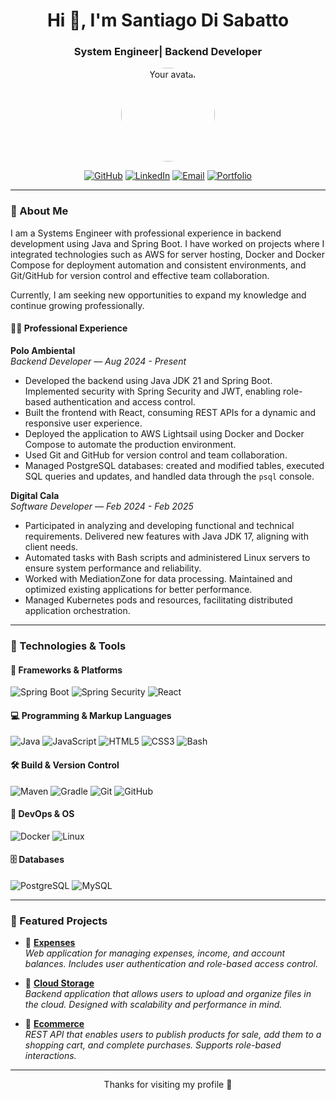 <h1 align="center">Hi 👋, I'm Santiago Di Sabatto</h1>
<h3 align="center"> System Engineer| Backend Developer</h3>

<p align="center">
  <img src="https://avatars.githubusercontent.com/u/00000000?v=4" alt="Your avatar" width="150" style="border-radius: 50%;">
</p>

<p align="center">
  <a href="https://github.com/disa-02"><img alt="GitHub" src="https://img.shields.io/badge/GitHub-181717?style=for-the-badge&logo=github&logoColor=white" /></a>
  <a href="www.linkedin.com/in/santiagodisabatto"><img alt="LinkedIn" src="https://img.shields.io/badge/LinkedIn-0A66C2?style=for-the-badge&logo=linkedin&logoColor=white" /></a>
  <a href="mailto:santiagodisabatto@gmail.com"><img alt="Email" src="https://img.shields.io/badge/Email-D14836?style=for-the-badge&logo=gmail&logoColor=white" /></a>
  <a href="https://disa-02.github.io/portfolio/ "><img alt="Portfolio" src="https://img.shields.io/badge/Portfolio-000000?style=for-the-badge&logo=web&logoColor=white" /></a>
</p>

---

### 🧠 About Me

I am a Systems Engineer with professional experience in backend development using Java and Spring Boot. I have worked on projects where I integrated technologies such as AWS for server hosting, Docker and Docker Compose for deployment automation and consistent environments, and Git/GitHub for version control and effective team collaboration.

Currently, I am seeking new opportunities to expand my knowledge and continue growing professionally.

#### 👨‍💻 Professional Experience

**Polo Ambiental**  
_Backend Developer — Aug 2024 - Present_  
- Developed the backend using Java JDK 21 and Spring Boot. Implemented security with Spring Security and JWT, enabling role-based authentication and access control.  
- Built the frontend with React, consuming REST APIs for a dynamic and responsive user experience.  
- Deployed the application to AWS Lightsail using Docker and Docker Compose to automate the production environment.  
- Used Git and GitHub for version control and team collaboration.  
- Managed PostgreSQL databases: created and modified tables, executed SQL queries and updates, and handled data through the `psql` console.

**Digital Cala**  
_Software Developer — Feb 2024 - Feb 2025_  
- Participated in analyzing and developing functional and technical requirements. Delivered new features with Java JDK 17, aligning with client needs.  
- Automated tasks with Bash scripts and administered Linux servers to ensure system performance and reliability.  
- Worked with MediationZone for data processing. Maintained and optimized existing applications for better performance.  
- Managed Kubernetes pods and resources, facilitating distributed application orchestration.

---

### 🚀 Technologies & Tools

#### 🧰 Frameworks & Platforms
![Spring Boot](https://img.shields.io/badge/Spring_Boot-6DB33F?style=flat&logo=spring-boot)
![Spring Security](https://img.shields.io/badge/Spring_Security-6DB33F?style=flat&logo=spring-security&logoColor=white)
![React](https://img.shields.io/badge/React-20232A?style=flat&logo=react&logoColor=61DAFB)

#### 💻 Programming & Markup Languages
![Java](https://img.shields.io/badge/Java-ED8B00?style=flat&logo=java&logoColor=white)
![JavaScript](https://img.shields.io/badge/JavaScript-F7DF1E?style=flat&logo=javascript&logoColor=black)
![HTML5](https://img.shields.io/badge/HTML5-E34F26?style=flat&logo=html5&logoColor=white)
![CSS3](https://img.shields.io/badge/CSS3-1572B6?style=flat&logo=css3)
![Bash](https://img.shields.io/badge/Bash-121011?style=flat&logo=gnu-bash&logoColor=white)

#### 🛠️ Build & Version Control
![Maven](https://img.shields.io/badge/Maven-C71A36?style=flat&logo=apache-maven&logoColor=white)
![Gradle](https://img.shields.io/badge/Gradle-02303A?style=flat&logo=gradle)
![Git](https://img.shields.io/badge/Git-F05032?style=flat&logo=git&logoColor=white)
![GitHub](https://img.shields.io/badge/GitHub-181717?style=flat&logo=github)

#### 🐳 DevOps & OS
![Docker](https://img.shields.io/badge/Docker-2496ED?style=flat&logo=docker&logoColor=white)
![Linux](https://img.shields.io/badge/Linux-FCC624?style=flat&logo=linux&logoColor=black)

#### 🗄️ Databases
![PostgreSQL](https://img.shields.io/badge/PostgreSQL-336791?style=flat&logo=postgresql&logoColor=white)
![MySQL](https://img.shields.io/badge/MySQL-4479A1?style=flat&logo=mysql&logoColor=white)

---

### 📌 Featured Projects

- 🔗 [**Expenses**](https://github.com/disa-02/expenses)  
  _Web application for managing expenses, income, and account balances. Includes user authentication and role-based access control._

- 🔗 [**Cloud Storage**](https://github.com/disa-02/cloudStorage)  
  _Backend application that allows users to upload and organize files in the cloud. Designed with scalability and performance in mind._

- 🔗 [**Ecommerce**](https://github.com/disa-02/ecommerce)  
  _REST API that enables users to publish products for sale, add them to a shopping cart, and complete purchases. Supports role-based interactions._

---

<p align="center">Thanks for visiting my profile 🚀</p>

